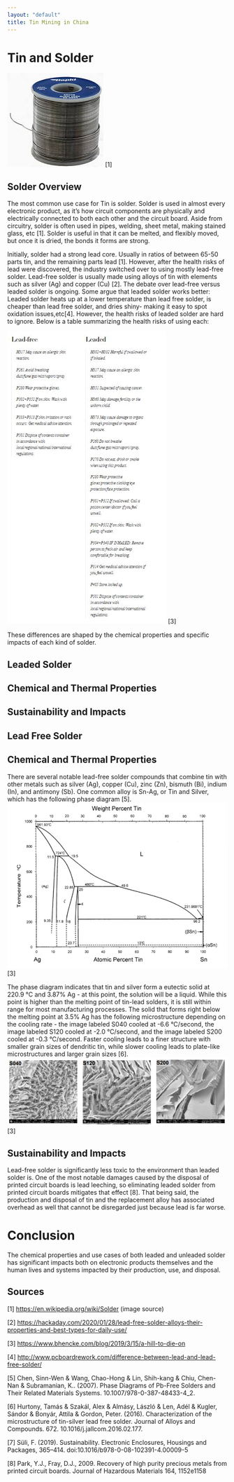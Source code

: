 ```yaml
---
layout: "default"
title: Tin Mining in China
---
```

# Tin and Solder
![Solder](images/solder.jpg) [1]
## Solder Overview
The most common use case for Tin is solder. Solder is used in almost every electronic product, as it’s how circuit components are physically and electrically connected to both each other and the circuit board. Aside from circuitry, solder is often used in pipes, welding, sheet metal, making stained glass, etc [1]. Solder is useful in that it can be melted, and flexibly moved, but once it is dried, the bonds it forms are strong.

Initially, solder had a strong lead core. Usually in ratios of between 65-50 parts tin, and the remaining parts lead [1]. However, after the health risks of lead were discovered, the industry switched over to using mostly lead-free solder. Lead-free solder is usually made using alloys of tin with elements such as silver (Ag) and copper (Cu) [2]. The debate over lead-free versus leaded solder is ongoing. Some argue that leaded solder works better: Leaded solder heats up at a lower temperature than lead free solder, is cheaper than lead free solder, and dries shiny- making it easy to spot oxidation issues,etc[4]. However, the health risks of leaded solder are hard to ignore. Below is a table summarizing the health risks of using each:

![Dangers of Solder](images/leadbad.JPG) [3]

These differences are shaped by the chemical properties and specific impacts of each kind of solder.

## Leaded Solder
## Chemical and Thermal Properties
## Sustainability and Impacts

## Lead Free Solder
## Chemical and Thermal Properties
There are several notable lead-free solder compounds that combine tin with other metals such as silver (Ag), copper (Cu), zinc (Zn), bismuth (Bi), indium (In), and antimony (Sb). One common alloy is Sn-Ag, or Tin and Silver, which has the following phase diagram [5]. 
![Tin-Silver phase diagram](images/unleaded-phase-diagram.PNG) [3]

The phase diagram indicates that tin and silver form a eutectic solid at 220.9 °C and 3.87% Ag - at this point, the solution will be a liquid. While this point is higher than the melting point of tin-lead solders, it is still within range for most manufacturing processes. The solid that forms right below the melting point at 3.5% Ag has the following microstructure depending on the cooling rate - the image labeled S040 cooled at -6.6 °C/second, the image labeled S120 cooled at -2.0 °C/second, and the image labeled S200 cooled at -0.3 °C/second. Faster cooling leads to a finer structure with smaller grain sizes of dendritic tin, while slower cooling leads to plate-like microstructures and larger grain sizes [6].
![Tin-Silver micrstructure](images/unleaded-microstructure.PNG) [3]



## Sustainability and Impacts
Lead-free solder is significantly less toxic to the environment than leaded solder is. One of the most notable damages caused by the disposal of printed circuit boards is lead leeching, so eliminating leaded solder from printed circuit boards mitigates that effect [8]. That being said, the production and disposal of tin and the replacement alloy has associated overhead as well that cannot be disregarded just because lead is far worse.

# Conclusion
The chemical properties and use cases of both leaded and unleaded solder has significant impacts both on electronic products themselves and the human lives and systems impacted by their production, use, and disposal.

## Sources 
[1] https://en.wikipedia.org/wiki/Solder (image source)

[2] https://hackaday.com/2020/01/28/lead-free-solder-alloys-their-properties-and-best-types-for-daily-use/

[3] https://www.bhencke.com/blog/2019/3/15/a-hill-to-die-on

[4] http://www.pcboardrework.com/difference-between-lead-and-lead-free-solder/

[5]  Chen, Sinn-Wen & Wang, Chao-Hong & Lin, Shih-kang & Chiu, Chen-Nan & Subramanian, K.. (2007). Phase Diagrams of Pb-Free Solders and Their Related Materials Systems. 10.1007/978-0-387-48433-4_2. 

[6] Hurtony, Tamás & Szakál, Alex & Almásy, László & Len, Adél & Kugler, Sándor & Bonyár, Attila & Gordon, Peter. (2016). Characterization of the microstructure of tin-silver lead free solder. Journal of Alloys and Compounds. 672. 10.1016/j.jallcom.2016.02.177.

[7] Süli, F. (2019). Sustainability. Electronic Enclosures, Housings and Packages, 365–414. doi:10.1016/b978-0-08-102391-4.00009-5 
 
[8] Park, Y.J., Fray, D.J., 2009. Recovery of high purity precious metals from printed circuit boards. Journal of Hazardous Materials 164, 1152e1158
